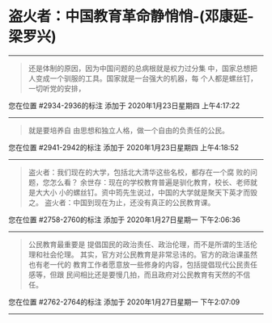 # 盗火者：中国教育革命静悄悄-(邓康延-梁罗兴)

---

> 还是体制的原因，因为中国问题的总病根就是权力过分集 中，国家总想把人变成一个驯服的工具。国家就是一台强大的机器，每 个人都是螺丝钉，一切听党的安排，

您在位置 #2934-2936的标注 添加于 2020年1月23日星期四 上午4:17:22

---

> 就是要培养自 由思想和独立人格，做一个自由的负责任的公民。

您在位置 #2941-2942的标注 添加于 2020年1月23日星期四 上午4:18:52

---

> 盗火者：我们现在的大学，包括北大清华这些名校，都存在一个腐 败的问题，您怎么看？ 余世存：现在的学校教育普遍是驯化教育，校长、老师就是大大小 小的螺丝钉。资中筠先生说过，中国的大学就是聚天下英才而毁之。 盗火者：中国到现在为止，还没有真正的公民教育课。

您在位置 #2758-2760的标注 添加于 2020年1月27日星期一 下午2:06:36

---

> 公民教育最重要是 提倡国民的政治责任、政治伦理，而不是所谓的生活伦理和社会伦理。 其实，官方对公民教育是非常忌讳的。官方的政治课虽然也有老一代的 教育工作者愿意放一些修身的内容，包括提倡现代公民责任感等，但跟 民间相比还是要慢几拍，而且政府对公民教育有天然的不信任。

您在位置 #2762-2764的标注 添加于 2020年1月27日星期一 下午2:07:09

---

